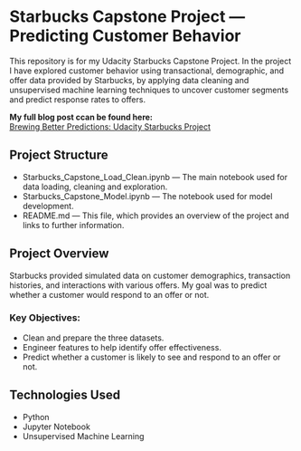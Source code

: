 # Starbucks Capstone Project — Predicting Customer Behavior

This repository is for my Udacity Starbucks Capstone Project. In the project I have explored customer behavior using transactional, demographic, and offer data provided by Starbucks, by applying data cleaning and unsupervised machine learning techniques to uncover customer segments and predict response rates to offers.

**My full blog post ccan be found here:**  
[Brewing Better Predictions: Udacity Starbucks Project](https://medium.com/@susiecrone93/brewing-better-predictions-udacity-starbucks-project-7e9284136b3f)

## Project Structure

- Starbucks_Capstone_Load_Clean.ipynb — The main notebook used for data loading, cleaning and exploration.
- Starbucks_Capstone_Model.ipynb — The notebook used for model development.
- README.md — This file, which provides an overview of the project and links to further information.

## Project Overview

Starbucks provided simulated data on customer demographics, transaction histories, and interactions with various offers. My goal was to predict whether a customer would respond to an offer or not.

### Key Objectives:
- Clean and prepare the three datasets.
- Engineer features to help identify offer effectiveness.
- Predict whether a customer is likely to see and respond to an offer or not.

## Technologies Used

- Python
- Jupyter Notebook
- Unsupervised Machine Learning
